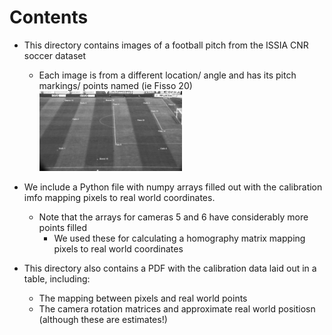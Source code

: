 # Contents

- This directory contains images of a football pitch from the ISSIA CNR soccer dataset 
  - Each image is from a different location/ angle and has its pitch markings/ points named (ie Fisso 20)
<img src="Reference-Camera-1.bmp" width="50%"> </p>
  
- We include a Python file with numpy arrays filled out with the calibration imfo mapping pixels to real world coordinates.
  - Note that the arrays for cameras 5 and 6 have considerably more points filled 
    - We used these for calculating a homography matrix mapping pixels to real world coordinates


- This directory also contains a PDF with the calibration data laid out in a table, including: 
  - The mapping between pixels and real world points
  - The camera rotation matrices and approximate real world positiosn (although these are estimates!)
